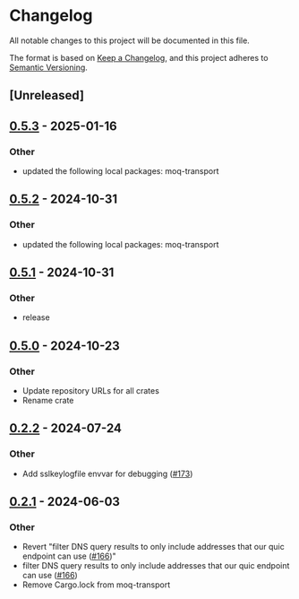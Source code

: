 # Changelog
All notable changes to this project will be documented in this file.

The format is based on [Keep a Changelog](https://keepachangelog.com/en/1.0.0/),
and this project adheres to [Semantic Versioning](https://semver.org/spec/v2.0.0.html).

## [Unreleased]

## [0.5.3](https://github.com/englishm/moq-rs/compare/moq-native-ietf-v0.5.2...moq-native-ietf-v0.5.3) - 2025-01-16

### Other

- updated the following local packages: moq-transport

## [0.5.2](https://github.com/englishm/moq-rs/compare/moq-native-ietf-v0.5.1...moq-native-ietf-v0.5.2) - 2024-10-31

### Other

- updated the following local packages: moq-transport

## [0.5.1](https://github.com/englishm/moq-rs/compare/moq-native-ietf-v0.5.0...moq-native-ietf-v0.5.1) - 2024-10-31

### Other

- release

## [0.5.0](https://github.com/englishm/moq-rs/releases/tag/moq-native-ietf-v0.5.0) - 2024-10-23

### Other

- Update repository URLs for all crates
- Rename crate

## [0.2.2](https://github.com/kixelated/moq-rs/compare/moq-native-v0.2.1...moq-native-v0.2.2) - 2024-07-24

### Other
- Add sslkeylogfile envvar for debugging ([#173](https://github.com/kixelated/moq-rs/pull/173))

## [0.2.1](https://github.com/kixelated/moq-rs/compare/moq-native-v0.2.0...moq-native-v0.2.1) - 2024-06-03

### Other
- Revert "filter DNS query results to only include addresses that our quic endpoint can use ([#166](https://github.com/kixelated/moq-rs/pull/166))"
- filter DNS query results to only include addresses that our quic endpoint can use ([#166](https://github.com/kixelated/moq-rs/pull/166))
- Remove Cargo.lock from moq-transport
